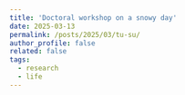 ```yaml
---
title: 'Doctoral workshop on a snowy day'
date: 2025-03-13
permalink: /posts/2025/03/tu-su/
author_profile: false
related: false
tags:
  - research
  - life
---
```



